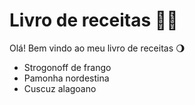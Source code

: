 # Livro de receitas :man_cook:	

Olá! Bem vindo ao meu livro de receitas :waning_gibbous_moon:	

- Strogonoff de frango
- Pamonha nordestina
- Cuscuz alagoano
